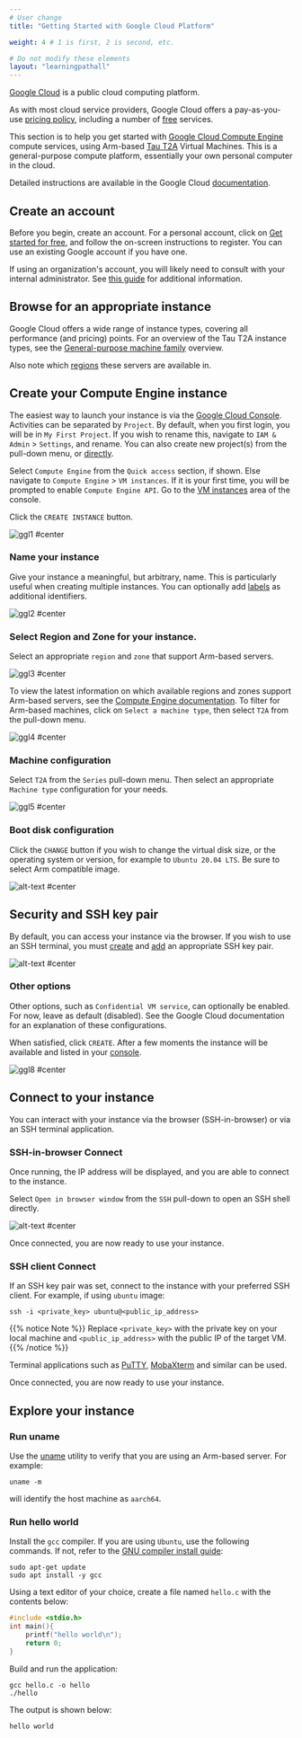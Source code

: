 ```yaml
---
# User change
title: "Getting Started with Google Cloud Platform"

weight: 4 # 1 is first, 2 is second, etc.

# Do not modify these elements
layout: "learningpathall"
---
```

[Google Cloud](https://cloud.google.com/) is a public cloud computing platform. 

As with most cloud service providers, Google Cloud offers a pay-as-you-use [pricing policy](https://cloud.google.com/pricing), including a number of [free](https://cloud.google.com/free/docs/free-cloud-features) services.

This section is to help you get started with [Google Cloud Compute Engine](https://cloud.google.com/compute) compute services, using Arm-based [Tau T2A](https://cloud.google.com/tau-vm) Virtual Machines. This is a general-purpose compute platform, essentially your own personal computer in the cloud.

Detailed instructions are available in the Google Cloud [documentation](https://cloud.google.com/compute/docs/instances). 

## Create an account

Before you begin, create an account. For a personal account, click on [Get started for free](https://cloud.google.com/), and follow the on-screen instructions to register. You can use an existing Google account if you have one.

If using an organization's account, you will likely need to consult with your internal administrator. See [this guide](https://docs.aws.amazon.com/organizations/latest/userguide/orgs_manage_accounts_create.html) for additional information.

## Browse for an appropriate instance

Google Cloud offers a wide range of instance types, covering all performance (and pricing) points. For an overview of the Tau T2A instance types, see the [General-purpose machine family](https://cloud.google.com/compute/docs/general-purpose-machines#t2a_machines) overview.

Also note which [regions](https://cloud.google.com/compute/docs/regions-zones#available) these servers are available in.

## Create your Compute Engine instance

The easiest way to launch your instance is via the [Google Cloud Console](https://console.cloud.google.com). Activities can be separated by `Project`. By default, when you first login, you will be in `My First Project`. If you wish to rename this, navigate to `IAM & Admin` > `Settings`, and rename. You can also create new project(s) from the pull-down menu, or [directly](https://console.cloud.google.com/projectcreate).

Select `Compute Engine` from the `Quick access` section, if shown. Else navigate to `Compute Engine` > `VM instances`. If it is your first time, you will be prompted to enable `Compute Engine API`. Go to the [VM instances](https://console.cloud.google.com/compute/instances) area of the console.

Click the `CREATE INSTANCE` button.

![ggl1 #center](https://github.com/odidev/arm-learning-paths/assets/40816837/da6df026-22f2-426f-b4a4-ee30e1be60ad "Create a VM instance")

### Name your instance

Give your instance a meaningful, but arbitrary, name. This is particularly useful when creating multiple instances. You can optionally add [labels](https://cloud.google.com/resource-manager/docs/creating-managing-labels) as additional identifiers.

![ggl2 #center](https://github.com/odidev/arm-learning-paths/assets/40816837/5c397fd5-5068-4023-985e-0043ce228df8 "Specify a name for the instance and optionally add labels")

### Select Region and Zone for your instance.

Select an appropriate `region` and `zone` that support Arm-based servers.

![ggl3 #center](https://github.com/odidev/arm-learning-paths/assets/40816837/03325569-9ce3-41fd-b9ef-62eb6f4d5ba3 "Select an appropriate region and zone")

To view the latest information on which available regions and zones support Arm-based servers, see the [Compute Engine documentation](https://cloud.google.com/compute/docs/regions-zones#available). To filter for Arm-based machines, click on `Select a machine type`, then select `T2A` from the pull-down menu.

![ggl4 #center](https://github.com/odidev/arm-learning-paths/assets/40816837/16b27729-d7a0-4549-95ee-326c345b58c0 "Check which regions and zones support Arm-based machines")

### Machine configuration

Select `T2A` from the `Series` pull-down menu. Then select an appropriate `Machine type` configuration for your needs.

![ggl5 #center](https://github.com/odidev/arm-learning-paths/assets/40816837/4d6393de-a6d5-496c-9392-5063c1d82736 "Select an appropriate T2A machine type")

### Boot disk configuration

Click the `CHANGE` button if you wish to change the virtual disk size, or the operating system or version, for example to `Ubuntu 20.04 LTS`. Be sure to select Arm compatible image.

![alt-text #center](https://user-images.githubusercontent.com/67620689/204448755-f1259724-a386-4dc3-9b88-8ece7057d4de.PNG "Edit boot disk configuration if necessary")

## Security and SSH key pair

By default, you can access your instance via the browser. If you wish to use an SSH terminal, you must [create](https://cloud.google.com/compute/docs/connect/create-ssh-keys) and [add](https://cloud.google.com/compute/docs/connect/add-ssh-keys) an appropriate SSH key pair.

![alt-text #center](https://user-images.githubusercontent.com/67620689/225616099-8fc7791a-24b3-4195-b957-154eaca43080.PNG "Add or create an SSH key pair to access the VM")

### Other options

Other options, such as `Confidential VM service`, can optionally be enabled. For now, leave as default (disabled). See the Google Cloud documentation for an explanation of these configurations.

When satisfied, click `CREATE`. After a few moments the instance will be available and listed in your [console](https://console.cloud.google.com/compute/instances).

![ggl8 #center](https://github.com/odidev/arm-learning-paths/assets/40816837/712734f4-e495-4d1b-ab42-712f6c1abb04 "Create the VM instance")

## Connect to your instance

You can interact with your instance via the browser (SSH-in-browser) or via an SSH terminal application.

### SSH-in-browser Connect

Once running, the IP address will be displayed, and you are able to connect to the instance.

Select `Open in browser window` from the `SSH` pull-down to open an SSH shell directly.

![alt-text #center](https://user-images.githubusercontent.com/97123064/244489641-3069f9b4-4d41-464b-9cd0-f2db55195c8b.png "Open SSH-in-browser through the Google Cloud console")

Once connected, you are now ready to use your instance.

### SSH client Connect

If an SSH key pair was set, connect to the instance with your preferred SSH client. For example, if using `ubuntu` image:

```console
ssh -i <private_key> ubuntu@<public_ip_address>
```

{{% notice Note %}}
Replace `<private_key>` with the private key on your local machine and `<public_ip_address>` with the public IP of the target VM.
{{% /notice %}}

Terminal applications such as [PuTTY](https://www.putty.org/), [MobaXterm](https://mobaxterm.mobatek.net/) and similar can be used.

Once connected, you are now ready to use your instance.

## Explore your instance

### Run uname

Use the [uname](https://en.wikipedia.org/wiki/Uname) utility to verify that you are using an Arm-based server. For example:

```console
uname -m
```
will identify the host machine as `aarch64`.

### Run hello world

Install the `gcc` compiler. If you are using `Ubuntu`, use the following commands. If not, refer to the [GNU compiler install guide](/install-guides/gcc):

```console
sudo apt-get update
sudo apt install -y gcc
```
Using a text editor of your choice, create a file named `hello.c` with the contents below:

```C
#include <stdio.h>
int main(){
    printf("hello world\n");
    return 0;
}
```
Build and run the application:

```console
gcc hello.c -o hello
./hello
```

The output is shown below:

```output
hello world
```
